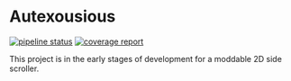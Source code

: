 # Autexousious

[![pipeline status](https://gitlab.com/azriel91/autexousious/badges/master/pipeline.svg)](https://gitlab.com/azriel91/autexousious/commits/master) [![coverage report](https://gitlab.com/azriel91/autexousious/badges/master/coverage.svg)](https://gitlab.com/azriel91/autexousious/commits/master)

This project is in the early stages of development for a moddable 2D side scroller.
